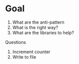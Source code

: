 # Goal

1. What are the anti-pattern
2. What is the right way?
3. What are the libraries to help?

Questions
1. Increment counter
2. Write to file